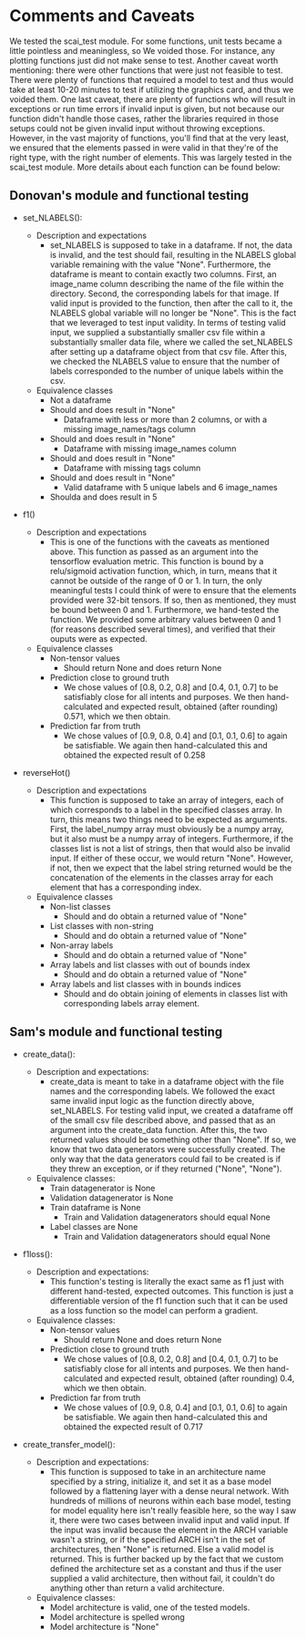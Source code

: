 # Comments and Caveats
We tested the scai_test module. For some functions, unit tests became a little pointless
and meaningless, so We voided those. For instance, any plotting functions just did not
make sense to test. Another caveat worth mentioning: there were other functions that were
just not feasible to test. There were plenty of functions that required a model to test and
thus would take at least 10-20 minutes to test if utilizing the graphics card, and thus
we voided them. One last caveat, there are plenty of functions who will result in exceptions
or run time errors if invalid input is given, but not because our function didn't handle those
cases, rather the libraries required in those setups could not be given invalid input
without throwing exceptions. However, in the vast majority of functions, you'll find that at
the very least, we ensured that the elements passed in were valid in that they're of the right type,
with the right number of elements. This was largely tested in the scai_test module. More details
about each function can be found below:

## Donovan's module and functional testing

* set_NLABELS():
    * Description and expectations
        * set_NLABELS is supposed to take in a dataframe. If not, the data is invalid, and the test should fail, resulting in the NLABELS global variable remaining with the value "None". Furthermore, the dataframe is meant to contain exactly two columns. First, an image_name column describing the name of the file within the directory. Second, the corresponding labels for that image. If valid input is provided to the function, then after the call to it, the NLABELS global variable will no longer be "None". This is the fact that we leveraged to test input validity. In terms of testing valid input, we supplied a substantially smaller csv file within a substantially smaller data file, where we called the set_NLABELS after setting up a dataframe object from that csv file. After this, we checked the NLABELS value to ensure that the number of labels corresponded to the number of unique labels within the csv.
    * Equivalence classes
        * Not a dataframe
        * Should and does result in "None"
            * Dataframe with less or more than 2 columns, or with a missing image_names/tags column
        * Should and does result in "None"
            * Dataframe with missing image_names column
        * Should and does result in "None"
            * Dataframe with missing tags column
        * Should and does result in "None"
            * Valid dataframe with 5 unique labels and 6 image_names
        * Shoulda and does result in 5

* f1()
    * Description and expectations
        * This is one of the functions with the caveats as mentioned above. This function as passed as an argument into the tensorflow evaluation metric. This function is bound by a relu/sigmoid activation function, which, in turn, means that it cannot be outside of the range of 0 or 1. In turn, the only meaningful tests I could think of were to ensure that the elements provided were 32-bit tensors. If so, then as mentioned, they must be bound between 0 and 1. Furthermore, we hand-tested the function. We provided some arbitrary values between 0 and 1 (for reasons described several times), and verified that their ouputs were as expected.
    * Equivalence classes
        * Non-tensor values
            * Should return None and does return None
        * Prediction close to ground truth
            * We chose values of [0.8, 0.2, 0.8] and [0.4, 0.1, 0.7] to be satisfiably close for all intents and purposes. We then hand-calculated and expected result, obtained (after rounding) 0.571, which we then obtain.
        * Prediction far from truth
            * We chose values of [0.9, 0.8, 0.4] and [0.1, 0.1, 0.6] to again be satisfiable. We again then hand-calculated this and obtained the expected result of 0.258

* reverseHot()
    * Description and expectations
        * This function is supposed to take an array of integers, each of which corresponds to a label in the specified classes array. In turn, this means two things need to be expected as arguments. First, the label_numpy array must obviously be a numpy array, but it also must be a numpy array of integers. Furthermore, if the classes list is not a list of strings, then that would also be invalid input. If either of these occur, we would return "None". However, if not, then we expect that the label string returned would be the concatenation of the elements in the classes array for each element that has a corresponding index.
    * Equivalence classes
        * Non-list classes
            * Should and do obtain a returned value of "None"
        * List classes with non-string
            * Should and do obtain a returned value of "None"
        * Non-array labels
            * Should and do obtain a returned value of "None"
        * Array labels and list classes with out of bounds index
            * Should and do obtain a returned value of "None"
        * Array labels and list classes with in bounds indices
            * Should and do obtain joining of elements in classes list with corresponding labels array element.

## Sam's module and functional testing

* create_data():
    * Description and expectations:
        * create_data is meant to take in a dataframe object with the file names and the corresponding labels.
        We followed the exact same invalid input logic as the function directly above, set_NLABELS. For testing valid
        input, we created a dataframe off of the small csv file described above, and passed that as an argument
        into the create_data function. After this, the two returned values should be something other than "None".
        If so, we know that two data generators were successfully created. The only way that the data generators
        could fail to be created is if they threw an exception, or if they returned ("None", "None").
    * Equivalence classes:
        * Train datagenerator is None
        * Validation datagenerator is None
        * Train dataframe is None
            * Train and Validation datagenerators should equal None
        * Label classes are None
            * Train and Validation datagenerators should equal None

* f1loss():
    * Description and expectations:
        * This function's testing is literally the exact same as f1 just with different hand-tested, expected outcomes.
        This function is just a differentiable version of the f1 function such that it can be used as a loss function
        so the model can perform a gradient.
    * Equivalence classes:
        * Non-tensor values
            * Should return None and does return None
        * Prediction close to ground truth
            * We chose values of [0.8, 0.2, 0.8] and [0.4, 0.1, 0.7] to be satisfiably close for all intents and purposes. We then hand-calculated and expected result, obtained (after rounding) 0.4, which we then obtain.
        * Prediction far from truth
            * We chose values of [0.9, 0.8, 0.4] and [0.1, 0.1, 0.6] to again be satisfiable. We again then hand-calculated this and obtained the expected result of 0.717

* create_transfer_model():
    * Description and expectations:
        * This function is supposed to take in an architecture name specified by a string, initialize it,
        and set it as a base model followed by a flattening layer with a dense neural network. With hundreds of millions
        of neurons within each base model, testing for model equality here isn't really feasible here, so the way I saw it,
        there were two cases between invalid input and valid input. If the input was invalid because the element in the ARCH
        variable wasn't a string, or if the specified ARCH isn't in the set of architectures, then "None" is returned. Else
        a valid model is returned. This is further backed up by the fact that we custom defined the architecture set as a constant
        and thus if the user supplied a valid architecture, then without fail, it couldn't do anything other than return a valid
        architecture.
    * Equivalence classes:
        * Model architecture is valid, one of the tested models.
        * Model architecture is spelled wrong
        * Model architecture is "None"